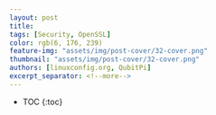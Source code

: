 ```yaml
---
layout: post
title: 
tags: [Security, OpenSSL]
color: rgb(6, 176, 239)
feature-img: "assets/img/post-cover/32-cover.png"
thumbnail: "assets/img/post-cover/32-cover.png"
authors: [linuxconfig.org, QubitPi]
excerpt_separator: <!--more-->
---
```




<!--more-->

* TOC
{:toc}



